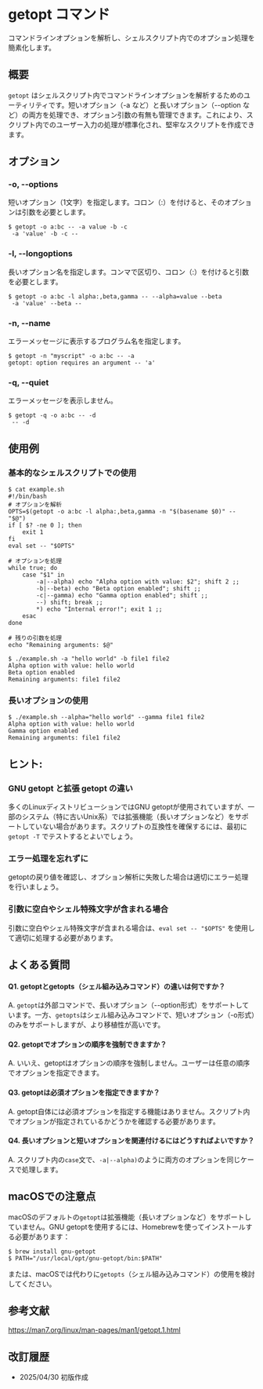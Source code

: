 # getopt コマンド

コマンドラインオプションを解析し、シェルスクリプト内でのオプション処理を簡素化します。

## 概要

`getopt` はシェルスクリプト内でコマンドラインオプションを解析するためのユーティリティです。短いオプション（-a など）と長いオプション（--option など）の両方を処理でき、オプション引数の有無も管理できます。これにより、スクリプト内でのユーザー入力の処理が標準化され、堅牢なスクリプトを作成できます。

## オプション

### **-o, --options**

短いオプション（1文字）を指定します。コロン（:）を付けると、そのオプションは引数を必要とします。

```console
$ getopt -o a:bc -- -a value -b -c
 -a 'value' -b -c --
```

### **-l, --longoptions**

長いオプション名を指定します。コンマで区切り、コロン（:）を付けると引数を必要とします。

```console
$ getopt -o a:bc -l alpha:,beta,gamma -- --alpha=value --beta
 -a 'value' --beta --
```

### **-n, --name**

エラーメッセージに表示するプログラム名を指定します。

```console
$ getopt -n "myscript" -o a:bc -- -a
getopt: option requires an argument -- 'a'
```

### **-q, --quiet**

エラーメッセージを表示しません。

```console
$ getopt -q -o a:bc -- -d
 -- -d
```

## 使用例

### 基本的なシェルスクリプトでの使用

```console
$ cat example.sh
#!/bin/bash
# オプションを解析
OPTS=$(getopt -o a:bc -l alpha:,beta,gamma -n "$(basename $0)" -- "$@")
if [ $? -ne 0 ]; then
    exit 1
fi
eval set -- "$OPTS"

# オプションを処理
while true; do
    case "$1" in
        -a|--alpha) echo "Alpha option with value: $2"; shift 2 ;;
        -b|--beta) echo "Beta option enabled"; shift ;;
        -c|--gamma) echo "Gamma option enabled"; shift ;;
        --) shift; break ;;
        *) echo "Internal error!"; exit 1 ;;
    esac
done

# 残りの引数を処理
echo "Remaining arguments: $@"

$ ./example.sh -a "hello world" -b file1 file2
Alpha option with value: hello world
Beta option enabled
Remaining arguments: file1 file2
```

### 長いオプションの使用

```console
$ ./example.sh --alpha="hello world" --gamma file1 file2
Alpha option with value: hello world
Gamma option enabled
Remaining arguments: file1 file2
```

## ヒント:

### GNU getopt と拡張 getopt の違い

多くのLinuxディストリビューションではGNU getoptが使用されていますが、一部のシステム（特に古いUnix系）では拡張機能（長いオプションなど）をサポートしていない場合があります。スクリプトの互換性を確保するには、最初に `getopt -T` でテストするとよいでしょう。

### エラー処理を忘れずに

getoptの戻り値を確認し、オプション解析に失敗した場合は適切にエラー処理を行いましょう。

### 引数に空白やシェル特殊文字が含まれる場合

引数に空白やシェル特殊文字が含まれる場合は、`eval set -- "$OPTS"` を使用して適切に処理する必要があります。

## よくある質問

#### Q1. getoptとgetopts（シェル組み込みコマンド）の違いは何ですか？
A. `getopt`は外部コマンドで、長いオプション（--option形式）をサポートしています。一方、`getopts`はシェル組み込みコマンドで、短いオプション（-o形式）のみをサポートしますが、より移植性が高いです。

#### Q2. getoptでオプションの順序を強制できますか？
A. いいえ、getoptはオプションの順序を強制しません。ユーザーは任意の順序でオプションを指定できます。

#### Q3. getoptは必須オプションを指定できますか？
A. getopt自体には必須オプションを指定する機能はありません。スクリプト内でオプションが指定されているかどうかを確認する必要があります。

#### Q4. 長いオプションと短いオプションを関連付けるにはどうすればよいですか？
A. スクリプト内の`case`文で、`-a|--alpha)`のように両方のオプションを同じケースで処理します。

## macOSでの注意点

macOSのデフォルトの`getopt`は拡張機能（長いオプションなど）をサポートしていません。GNU getoptを使用するには、Homebrewを使ってインストールする必要があります：

```console
$ brew install gnu-getopt
$ PATH="/usr/local/opt/gnu-getopt/bin:$PATH"
```

または、macOSでは代わりに`getopts`（シェル組み込みコマンド）の使用を検討してください。

## 参考文献

https://man7.org/linux/man-pages/man1/getopt.1.html

## 改訂履歴

- 2025/04/30 初版作成